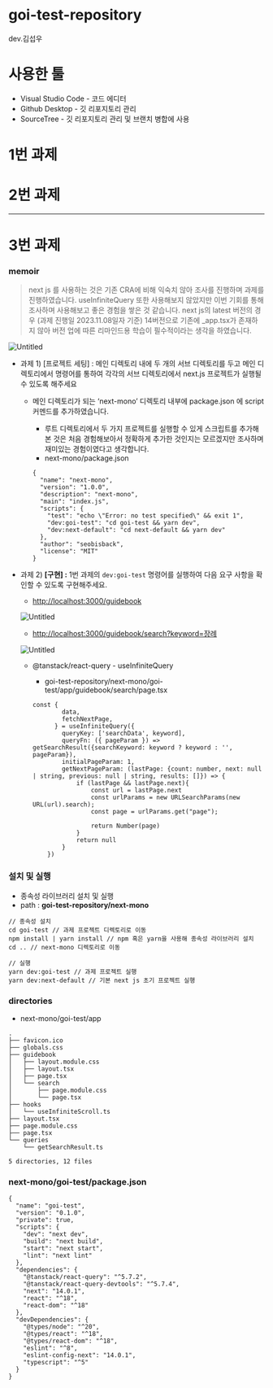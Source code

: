 # goi-test-repository
dev.김섭우

# 사용한 툴

- Visual Studio Code - 코드 에디터
- Github Desktop - 깃 리포지토리 관리
- SourceTree - 깃 리포지토리 관리 및 브랜치 병합에 사용

# 1번 과제

# 2번 과제

---

# 3번 과제

### memoir

> next js 를 사용하는 것은 기존 CRA에 비해 익숙치 않아 조사를 진행하며 과제를 진행하였습니다.
> useInfiniteQuery 또한 사용해보지 않았지만
> 이번 기회를 통해 조사하며 사용해보고 좋은 경험을 쌓은 것 같습니다.
> next js의 latest 버전의 경우 (과제 진행일 2023.11.08일자 기준) 14버전으로 기존에 _app.tsx가 존재하지 않아 버전 업에 따른 리마인드용 학습이 필수적이라는 생각을 하였습니다.
> 

![Untitled](./readme-assets/3_1.gif)

- 과제 1) [프로젝트 세팅] : 메인 디렉토리 내에 두 개의 서브 디렉토리를 두고 메인 디렉토리에서 명령어를 통하여 각각의 서브 디렉토리에서 next.js 프로젝트가 실행될 수 있도록 해주세요
    - 메인 디렉토리가 되는 ‘next-mono’ 디렉토리 내부에 package.json 에 script 커멘드를 추가하였습니다.
        - 루트 디렉토리에서 두 가지 프로젝트를 실행할 수 있게 스크립트를 추가해본 것은 처음 경험해보아서 정확하게 추가한 것인지는 모르겠지만 조사하며 재미있는 경험이였다고 생각합니다.
        - next-mono/package.json
        
        ```tsx
        {
          "name": "next-mono",
          "version": "1.0.0",
          "description": "next-mono",
          "main": "index.js",
          "scripts": {
            "test": "echo \"Error: no test specified\" && exit 1",
            "dev:goi-test": "cd goi-test && yarn dev",
            "dev:next-default": "cd next-default && yarn dev"
          },
          "author": "seobisback",
          "license": "MIT"
        }
        ```
        
- 과제 2) **[구현] :** 1번 과제의 `dev:goi-test` 명령어를 실행하여 다음 요구 사항을 확인할 수 있도록 구현해주세요.
    - [http://localhost:3000/guidebook](http://localhost:3000/guidebook/search?keyword=%EC%9E%A5%EB%A1%80)
    
    ![Untitled](./readme-assets/3_2.png)
    
    - [http://localhost:3000/guidebook/search?keyword=장례](http://localhost:3000/guidebook/search?keyword=%EC%9E%A5%EB%A1%80)
    
    ![Untitled](./readme-assets/3_3.png)
    
    - @tanstack/react-query - useInfiniteQuery
        - goi-test-repository/next-mono/goi-test/app/guidebook/search/page.tsx
        
        ```tsx
        const {
                data,
                fetchNextPage,
              } = useInfiniteQuery({
                queryKey: ['searchData', keyword],
                queryFn: ({ pageParam }) => getSearchResult({searchKeyword: keyword ? keyword : '', pageParam}),
                initialPageParam: 1,
                getNextPageParam: (lastPage: {count: number, next: null | string, previous: null | string, results: []}) => {
                    if (lastPage && lastPage.next){
                        const url = lastPage.next
                        const urlParams = new URLSearchParams(new URL(url).search);
                        const page = urlParams.get("page");
        
                        return Number(page)
                    }
                    return null
                }
            })
        ```
        

### 설치 및 실행

- 종속성 라이브러리 설치 및 실행
- path : **goi-test-repository/next-mono**

```tsx
// 종속성 설치
cd goi-test // 과제 프로젝트 디렉토리로 이동
npm install | yarn install // npm 혹은 yarn을 사용해 종속성 라이브러리 설치
cd .. // next-mono 디렉토리로 이동

// 실행
yarn dev:goi-test // 과제 프로젝트 실행
yarn dev:next-default // 기본 next js 초기 프로젝트 실행

```

### directories

- next-mono/goi-test/app

```tsx
.
├── favicon.ico
├── globals.css
├── guidebook
│   ├── layout.module.css
│   ├── layout.tsx
│   ├── page.tsx
│   └── search
│       ├── page.module.css
│       └── page.tsx
├── hooks
│   └── useInfiniteScroll.ts
├── layout.tsx
├── page.module.css
├── page.tsx
└── queries
    └── getSearchResult.ts

5 directories, 12 files
```

### next-mono/goi-test/package.json

```tsx
{
  "name": "goi-test",
  "version": "0.1.0",
  "private": true,
  "scripts": {
    "dev": "next dev",
    "build": "next build",
    "start": "next start",
    "lint": "next lint"
  },
  "dependencies": {
    "@tanstack/react-query": "^5.7.2",
    "@tanstack/react-query-devtools": "^5.7.4",
    "next": "14.0.1",
    "react": "^18",
    "react-dom": "^18"
  },
  "devDependencies": {
    "@types/node": "^20",
    "@types/react": "^18",
    "@types/react-dom": "^18",
    "eslint": "^8",
    "eslint-config-next": "14.0.1",
    "typescript": "^5"
  }
}
```